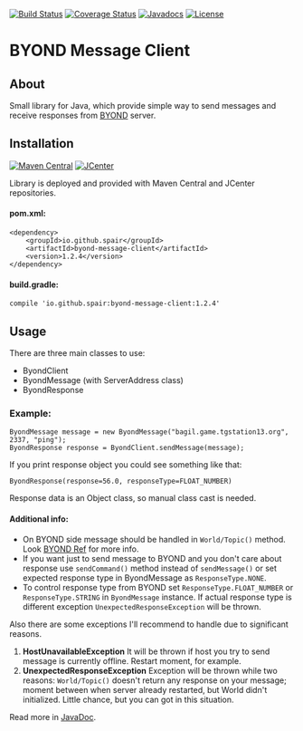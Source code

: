 [![Build Status](https://travis-ci.org/SpaiR/byond-message-client.svg?branch=master)](https://travis-ci.org/SpaiR/byond-message-client) 
[![Coverage Status](https://coveralls.io/repos/github/SpaiR/byond-message-client/badge.svg?branch=master)](https://coveralls.io/github/SpaiR/byond-message-client?branch=master)
[![Javadocs](https://www.javadoc.io/badge/io.github.spair/byond-message-client.svg)](https://www.javadoc.io/doc/io.github.spair/byond-message-client)
[![License](http://img.shields.io/badge/license-MIT-blue.svg)](http://www.opensource.org/licenses/MIT)

# BYOND Message Client
## About 
Small library for Java, which provide simple way to send messages and receive responses from [BYOND](http://www.byond.com/) server.

## Installation
[![Maven Central](https://img.shields.io/maven-central/v/io.github.spair/byond-message-client.svg?style=flat)](http://search.maven.org/#search|ga|1|g:"io.github.spair"a:"byond-message-client")
[![JCenter](https://img.shields.io/bintray/v/spair/io.github.spair/byond-message-client.svg?label=jcenter)](https://bintray.com/spair/io.github.spair/byond-message-client/_latestVersion)

Library is deployed and provided with Maven Central and JCenter repositories.
#### pom.xml:
```
<dependency>
    <groupId>io.github.spair</groupId>
    <artifactId>byond-message-client</artifactId>
    <version>1.2.4</version>
</dependency>
```
#### build.gradle:
```
compile 'io.github.spair:byond-message-client:1.2.4'
```

## Usage
There are three main classes to use:
- ByondClient
- ByondMessage (with ServerAddress class)
- ByondResponse

### Example:
```
ByondMessage message = new ByondMessage("bagil.game.tgstation13.org", 2337, "ping");
ByondResponse response = ByondClient.sendMessage(message);
```
If you print response object you could see something like that: 
```
ByondResponse(response=56.0, responseType=FLOAT_NUMBER)
```
Response data is an Object class, so manual class cast is needed.

#### Additional info:
* On BYOND side message should be handled in `World/Topic()` method. Look [BYOND Ref](http://www.byond.com/docs/ref/info.html#/world/proc/Topic) for more info.
* If you want just to send message to BYOND and you don't care about response use `sendCommand()` method instead of `sendMessage()` or set expected response type in ByondMessage as `ResponseType.NONE`.
* To control response type from BYOND set `ResponseType.FLOAT_NUMBER` or `ResponseType.STRING` in `ByondMessage` instance.
If actual response type is different exception `UnexpectedResponseException` will be thrown.

Also there are some exceptions I'll recommend to handle due to significant reasons.
1) __HostUnavailableException__ It will be thrown if host you try to send message is currently offline. Restart moment, for example.
2) __UnexpectedResponseException__ Exception will be thrown while two reasons: `World/Topic()` doesn't return any response on your message; moment between when server already restarted, but World didn't initialized. Little chance, but you can got in this situation.

Read more in [JavaDoc](https://www.javadoc.io/doc/io.github.spair/byond-message-client).
